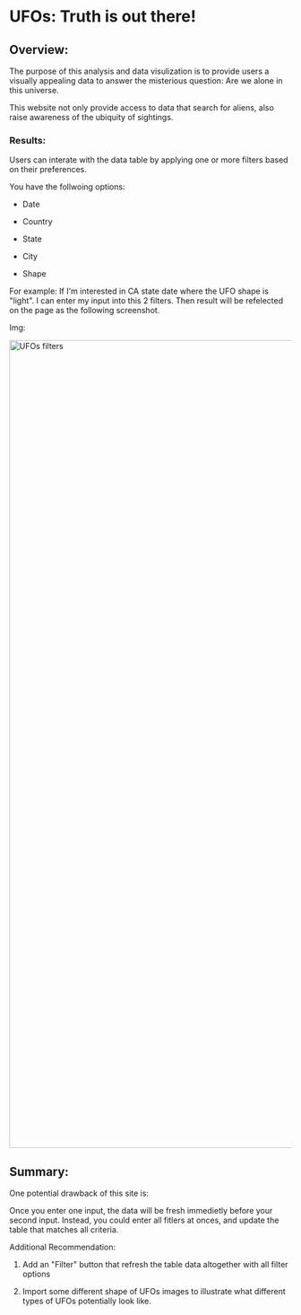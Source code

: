 # UFOs: Truth is out there!
## Overview:

The purpose of this analysis and data visulization is to provide users a visually appealing data to answer the misterious question: Are we alone in this universe. 

This website not only provide access to data that search for aliens, also raise awareness of the ubiquity of sightings. 

### Results:

Users can interate with the data table by applying one or more filters based on their preferences. 

You have the follwoing options:
- Date

- Country

- State

- City

- Shape


For example: If I'm interested in CA state date where the UFO shape is "light". I can enter my input into this 2 filters. Then result will be refelected on the page as the following screenshot.

Img:

<img width="1440" alt="UFOs filters" src="https://user-images.githubusercontent.com/79488124/131274035-1fd73606-0f21-4ccb-8bbf-34b77b7b444b.png">



## Summary:

One potential drawback of this site is:

Once you enter one input, the data will be fresh immedietly before your second input. Instead, you could enter all fitlers at onces, and update the table that matches all criteria. 

Additional Recommendation:

1. Add an "Filter" button that refresh the table data altogether with all filter options

2. Import some different shape of UFOs images to illustrate what different types of UFOs potentially look like.
